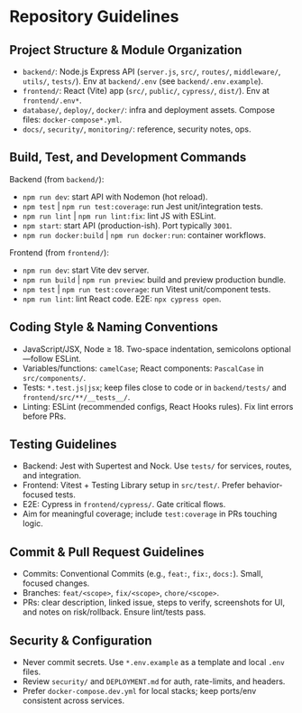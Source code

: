 # Repository Guidelines

## Project Structure & Module Organization
- `backend/`: Node.js Express API (`server.js`, `src/`, `routes/`, `middleware/`, `utils/`, `tests/`). Env at `backend/.env` (see `backend/.env.example`).
- `frontend/`: React (Vite) app (`src/`, `public/`, `cypress/`, `dist/`). Env at `frontend/.env*`.
- `database/`, `deploy/`, `docker/`: infra and deployment assets. Compose files: `docker-compose*.yml`.
- `docs/`, `security/`, `monitoring/`: reference, security notes, ops.

## Build, Test, and Development Commands
Backend (from `backend/`):
- `npm run dev`: start API with Nodemon (hot reload).
- `npm test` | `npm run test:coverage`: run Jest unit/integration tests.
- `npm run lint` | `npm run lint:fix`: lint JS with ESLint.
- `npm start`: start API (production-ish). Port typically `3001`.
- `npm run docker:build` | `npm run docker:run`: container workflows.

Frontend (from `frontend/`):
- `npm run dev`: start Vite dev server.
- `npm run build` | `npm run preview`: build and preview production bundle.
- `npm test` | `npm run test:coverage`: run Vitest unit/component tests.
- `npm run lint`: lint React code. E2E: `npx cypress open`.

## Coding Style & Naming Conventions
- JavaScript/JSX, Node ≥ 18. Two-space indentation, semicolons optional—follow ESLint.
- Variables/functions: `camelCase`; React components: `PascalCase` in `src/components/`.
- Tests: `*.test.js|jsx`; keep files close to code or in `backend/tests/` and `frontend/src/**/__tests__/`.
- Linting: ESLint (recommended configs, React Hooks rules). Fix lint errors before PRs.

## Testing Guidelines
- Backend: Jest with Supertest and Nock. Use `tests/` for services, routes, and integration.
- Frontend: Vitest + Testing Library setup in `src/test/`. Prefer behavior-focused tests.
- E2E: Cypress in `frontend/cypress/`. Gate critical flows.
- Aim for meaningful coverage; include `test:coverage` in PRs touching logic.

## Commit & Pull Request Guidelines
- Commits: Conventional Commits (e.g., `feat:`, `fix:`, `docs:`). Small, focused changes.
- Branches: `feat/<scope>`, `fix/<scope>`, `chore/<scope>`.
- PRs: clear description, linked issue, steps to verify, screenshots for UI, and notes on risk/rollback. Ensure lint/tests pass.

## Security & Configuration
- Never commit secrets. Use `*.env.example` as a template and local `.env` files.
- Review `security/` and `DEPLOYMENT.md` for auth, rate-limits, and headers.
- Prefer `docker-compose.dev.yml` for local stacks; keep ports/env consistent across services.


